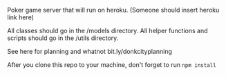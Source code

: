 Poker game server that will run on heroku.
(Someone should insert heroku link here)

All classes should go in the /models directory.
All helper functions and scripts should go in the /utils directory.

See here for planning and whatnot bit.ly/donkcityplanning

After you clone this repo to your machine, don't forget to run `npm install`

